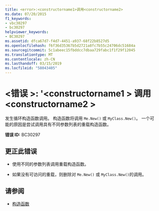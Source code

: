 ```yaml
---
title: <error>:<constructorname1>调用<constructorname2>
ms.date: 07/20/2015
f1_keywords:
- vbc30297
- bc30297
helpviewer_keywords:
- BC30297
ms.assetid: dfca67d7-f4d7-4451-a937-68f22b8527d5
ms.openlocfilehash: f6f36d35367b5d2721a8fc7b55c24706dc51684a
ms.sourcegitcommit: 5c1abeec15fbddcc7dbaa729fabc1f1f29f12045
ms.translationtype: MT
ms.contentlocale: zh-CN
ms.lasthandoff: 03/15/2019
ms.locfileid: "58043405"
---
```

# <a name="error-constructorname1-calls-constructorname2"></a>\<错误 >: '\<constructorname1 > 调用\<constructorname2 >
发生循环构造函数调用。 构造函数将调用 `Me.New()` 或 `MyClass.New()`。 一个可能的原因是尝试调用具有不同参数列表的重载构造函数。  
  
 **错误 ID:** BC30297  
  
## <a name="to-correct-this-error"></a>更正此错误  
  
-   使用不同的参数列表调用重载构造函数。  
  
-   如果没有可访问的重载，则删除对 `Me.New()` 或 `MyClass.New()`的调用。  
  
## <a name="see-also"></a>请参阅

- [构造函数](~/docs/visual-basic/programming-guide/concepts/object-oriented-programming.md#constructors)
